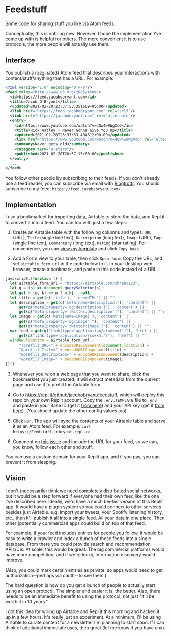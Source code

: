 # Feedstuff

Some code for sharing stuff you like via Atom feeds.

Conceptually, this is nothing new. However, I hope the implementation I've come up with is helpful for others.
The more convenient it is to use protocols, the more people will actually use them.

## Interface

You publish a (paginated) Atom feed that describes your interactions with content/stuff/anything that has a URL. For example:
```xml
<?xml version='1.0' encoding='UTF-8'?>
<feed xmlns="http://www.w3.org/2005/Atom">
  <id>https://feed.jacobobryant.com</id>
  <title>Jacob O'Bryant</title>
  <updated>2021-02-20T23:37:53.351669+00:00</updated>
  <link href="https://feed.jacobobryant.com" rel="self"/>
  <link href="https://jacobobryant.com" rel="alternate"/>
  <entry>
    <id>https://www.youtube.com/watch?v=dQw4w9WgXcQ</id>
    <title>Rick Astley - Never Gonna Give You Up</title>
    <updated>2021-02-20T23:37:53.404312+00:00</updated>
    <link href="https://www.youtube.com/watch?v=dQw4w9WgXcQ" rel="alternate"/>
    <summary>Never gets old</summary>
    <category term="4-stars"/>
    <published>2021-02-20T20:57:15+00:00</published>
  </entry>
  ...
</feed>
```

You follow other people by subscribing to their feeds. If you don't already use a feed reader, you can subscribe via email with [Blogtrottr](https://blogtrottr.com/).
You should subscribe to my feed: `https://feed.jacobobryant.com/`.

## Implementation

I use a bookmarklet for importing data, Airtable to store the data, and Repl.it to convert it into a feed. You can too with just a few steps:

1. Create an Airtable table with the following columns and types: `URL` (URL), `Title` (single line text),
   `Description` (long text), `Image` (URL), `Tags` (single line text), `Commentary` (long text), `Rating` (star rating).
   For convenience, you can [view my template](https://airtable.com/universe/expgM3ccityFHnIQZ/feedstuff-template) and click `Copy base`.
   
2. Add a Form view to your table, then click `Open form`. Copy the URL, and set `airtable_form_url` in the code below to it.
In your desktop web browser, create a bookmark, and paste in this code instead of a URL.

```javascript
javascript:(function () {
  let airtable_form_url = "https://airtable.com/shrabc123";
  let q = (s) => document.querySelector(s);
  let get = (m, k) => m ? m[k] : null;
  let title = get(q('title'), 'innerHTML') || "";
  let description = get(q('meta[name=description]'), 'content') ||
      get(q("meta[property='og:description']"), 'content') ||
      get(q("meta[property='twitter:description']"), 'content') || "";
  let image = get(q('meta[name=image]'), 'content') ||
      get(q("meta[property='og:image']"), 'content') ||
      get(q("meta[property='twitter:image']"), 'content') || "";
  var feed = get(q("link[type='application/atom+xml']"), 'href') ||
      get(q("link[type='application/rss+xml']"), 'href') || "";
  window.location = airtable_form_url +
      "?prefill_URL=" + encodeURIComponent(document.location) +
      "&prefill_Title=" + encodeURIComponent(title) +
      "&prefill_Description=" + encodeURIComponent(description) +
      "&prefill_Image=" + encodeURIComponent(image);
})()
```

3. Whenever you're on a web page that you want to share, click the bookmarklet you just created. It will extract metadata from the current
    page and use it to prefill the Airtable form.
    
4. Go to https://repl.it/github/jacobobryant/feedstuff, which will deploy this repo on your own Replit account. Copy the `.env.TEMPLATE`
   file to `.env` and paste in your Base ID (get it [from here](https://airtable.com/api)) and your API key (get it [from here](https://airtable.com/account)).
   (You should update the other config values too).
   
5. Click `Run`. The app will sync the contents of your Airtable table and serve it as an Atom feed. For example: `curl https://Feedstuff.jobryant.repl.co`.

6. Comment on [this issue](https://github.com/jacobobryant/Feedstuff/issues/1) and include the URL for your feed, so we can, you know, follow each other and stuff.

You can use a custom domain for your Replit app, and if you pay, you can prevent it from sleeping.

## Vision

I don't (necessarily) think we need completely distributed social networks, but it would be a step forward if everyone had
their own feed like the one I've described here. Ideally, we'd have a much beefier version of this Replit app. It would
have a plugin system so you could connect to other services besides just Airtable. e.g. import your tweets, your Spotify listening history, etc., then
it'll publish it all into a single feed. All your data in one place. Then other (potentially commercial) apps could build on top of that feed.

For example, if your feed includes entries for people you follow, it would be easy to write a crawler and index a bunch of these feeds
into a single database. From there you could provide search and recommendation APIs/UIs. At scale, this would be great.
The big commercial platforms would have more competition, and if we're lucky, information discovery would improve.

(Also, you could mark certain entries as private, so apps would need to get authorization--perhaps via oauth--to see them.)

The hard question is how do you get a bunch of people to actually start using an open protocol. The simpler
and easier it is, the better. Also, there needs to be an immediate benefit to using the protocol, not just "it'll be worth it in 10 years."

I got this idea for wiring up Airtable and Repl.it this morning and hacked it up in a few hours. It's really just an experiment. At a minimum,
I'll be using Airtable to curate content for a newsletter I'm planning to start soon. If I can think of additional immediate uses, then great (let
me know if you have any).
   
